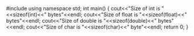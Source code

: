#include <iostream>
using namespace std;
int main() {
   cout<<"Size of int is "<<sizeof(int)<<" bytes"<<endl;
   cout<<"Size of float is "<<sizeof(float)<<" bytes"<<endl;
   cout<<"Size of double is "<<sizeof(double)<<" bytes"<<endl;
   cout<<"Size of char is "<<sizeof(char)<<" byte"<<endl;
   return 0;
}
